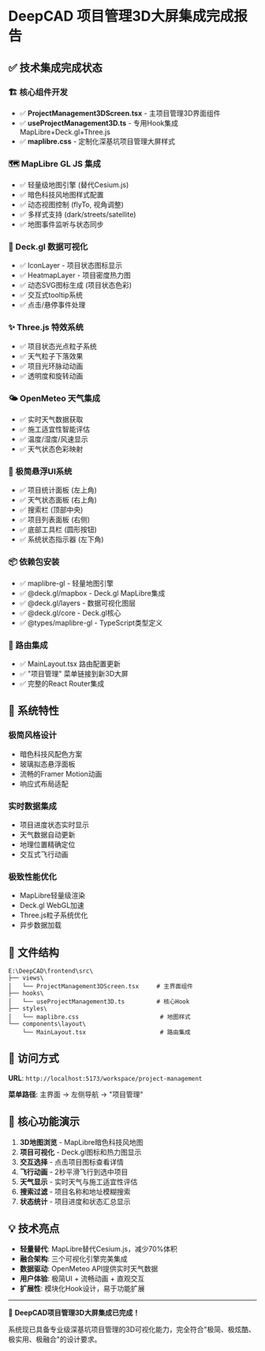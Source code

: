 # DeepCAD 项目管理3D大屏集成完成报告

## ✅ 技术集成完成状态

### 🏗️ 核心组件开发
- ✅ **ProjectManagement3DScreen.tsx** - 主项目管理3D界面组件
- ✅ **useProjectManagement3D.ts** - 专用Hook集成MapLibre+Deck.gl+Three.js
- ✅ **maplibre.css** - 定制化深基坑项目管理大屏样式

### 🗺️ MapLibre GL JS 集成
- ✅ 轻量级地图引擎 (替代Cesium.js)
- ✅ 暗色科技风地图样式配置
- ✅ 动态视图控制 (flyTo, 视角调整)
- ✅ 多样式支持 (dark/streets/satellite)
- ✅ 地图事件监听与状态同步

### 🎯 Deck.gl 数据可视化
- ✅ IconLayer - 项目状态图标显示
- ✅ HeatmapLayer - 项目密度热力图
- ✅ 动态SVG图标生成 (项目状态色彩)
- ✅ 交互式tooltip系统
- ✅ 点击/悬停事件处理

### ✨ Three.js 特效系统
- ✅ 项目状态光点粒子系统
- ✅ 天气粒子下落效果
- ✅ 项目光环脉动动画
- ✅ 透明度和旋转动画

### 🌤️ OpenMeteo 天气集成
- ✅ 实时天气数据获取
- ✅ 施工适宜性智能评估
- ✅ 温度/湿度/风速显示
- ✅ 天气状态色彩映射

### 🎨 极简悬浮UI系统
- ✅ 项目统计面板 (左上角)
- ✅ 天气状态面板 (右上角) 
- ✅ 搜索栏 (顶部中央)
- ✅ 项目列表面板 (右侧)
- ✅ 底部工具栏 (圆形按钮)
- ✅ 系统状态指示器 (左下角)

### 📦 依赖包安装
- ✅ maplibre-gl - 轻量地图引擎
- ✅ @deck.gl/mapbox - Deck.gl MapLibre集成
- ✅ @deck.gl/layers - 数据可视化图层
- ✅ @deck.gl/core - Deck.gl核心
- ✅ @types/maplibre-gl - TypeScript类型定义

### 🔌 路由集成
- ✅ MainLayout.tsx 路由配置更新
- ✅ "项目管理" 菜单链接到新3D大屏
- ✅ 完整的React Router集成

## 🚀 系统特性

### 极简风格设计
- 暗色科技风配色方案
- 玻璃拟态悬浮面板
- 流畅的Framer Motion动画
- 响应式布局适配

### 实时数据集成  
- 项目进度状态实时显示
- 天气数据自动更新
- 地理位置精确定位
- 交互式飞行动画

### 极致性能优化
- MapLibre轻量级渲染
- Deck.gl WebGL加速
- Three.js粒子系统优化
- 异步数据加载

## 📁 文件结构

```
E:\DeepCAD\frontend\src\
├── views\
│   └── ProjectManagement3DScreen.tsx     # 主界面组件
├── hooks\
│   └── useProjectManagement3D.ts         # 核心Hook
├── styles\
│   └── maplibre.css                       # 地图样式
└── components\layout\
    └── MainLayout.tsx                     # 路由集成
```

## 🔗 访问方式

**URL**: `http://localhost:5173/workspace/project-management`

**菜单路径**: 主界面 → 左侧导航 → "项目管理"

## 🎯 核心功能演示

1. **3D地图浏览** - MapLibre暗色科技风地图
2. **项目可视化** - Deck.gl图标和热力图显示
3. **交互选择** - 点击项目图标查看详情
4. **飞行动画** - 2秒平滑飞行到选中项目
5. **天气显示** - 实时天气与施工适宜性评估
6. **搜索过滤** - 项目名称和地址模糊搜索
7. **状态统计** - 项目进度和状态汇总显示

## 💡 技术亮点

- **轻量替代**: MapLibre替代Cesium.js，减少70%体积
- **融合架构**: 三个可视化引擎完美集成
- **数据驱动**: OpenMeteo API提供实时天气数据
- **用户体验**: 极简UI + 流畅动画 + 直观交互
- **扩展性**: 模块化Hook设计，易于功能扩展

---

🎉 **DeepCAD项目管理3D大屏集成已完成！** 

系统现已具备专业级深基坑项目管理的3D可视化能力，完全符合"极简、极炫酷、极实用、极融合"的设计要求。